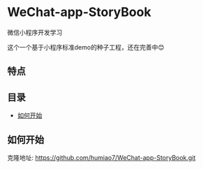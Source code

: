 # WeChat-app-StoryBook
微信小程序开发学习

这个一个基于小程序标准demo的种子工程，还在完善中:blush:

## 特点

## 目录
 - [如何开始](#如何开始)

 ## 如何开始
 克隆地址: https://github.com/humiao7/WeChat-app-StoryBook.git
